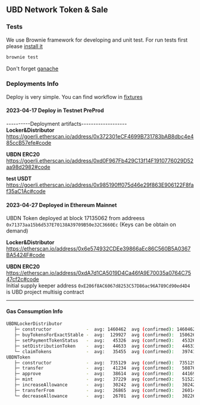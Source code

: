 ## UBD Network Token & Sale


### Tests
We use Brownie framework for developing and unit test. For run tests
first please [install it](https://eth-brownie.readthedocs.io/en/stable/install.html)

```bash
brownie test
```
Don't forget [ganache](https://www.npmjs.com/package/ganache)

### Deployments Info
Deploy is very simple. You can find workflow in 
[fixtures](./tests/fixtures/deploy_env.py) 

#### 2023-04-17  Deploy in Testnet PreProd
----------Deployment artifacts-------------------  
**Locker&Distributor**  
https://goerli.etherscan.io/address/0x372301eCF4699B731783bAB8dbc4e485ccB57efe#code

**UBDN ERC20**  
https://goerli.etherscan.io/address/0xd0F967Fb429C13f14F1910776029D52aa98d2982#code

**test USDT**  
https://goerli.etherscan.io/address/0x985190ff075d46e29f863E906122F8faf35aC1Ac#code

#### 2023-04-27 Deployed in Ethereum Mainnet 
UBDN Token deployed at block 17135062 from addreess 
`0x71373aa15b6d537E70138A39709B50e32C3660Ec` (Keys can be obtain on demand)   
 
**Locker&Distributor**  
https://etherscan.io/address/0x6e574932CDEe39866aEc86C560B5A0367BA5424F#code  

**UBDN ERC20**  
https://etherscan.io/address/0xdA7d1CA5019D4Ca46fA9E70035a0764C7547cf2c#code  
Initial supply keeper address `0xE206f8AC6067d8253C57D86ac96A789Cd90ed4D4` is UBD project multisig contract


---
#### Gas Consumption Info
```bash
UBDNLockerDistributor
   ├─ constructor             -  avg: 1460462  avg (confirmed): 1460462  low: 1460462  high: 1460462
   ├─ buyTokensForExactStable -  avg:  129927  avg (confirmed):  150626  low:   23869  high:  401396
   ├─ setPaymentTokenStatus   -  avg:   45326  avg (confirmed):   45326  low:   45319  high:   45331
   ├─ setDistributionToken    -  avg:   44633  avg (confirmed):   44633  low:   44633  high:   44633
   └─ claimTokens             -  avg:   35455  avg (confirmed):   39741  low:   22303  high:   51643
UBDNToken 
   ├─ constructor             -  avg:  735129  avg (confirmed):  735129  low:  735119  high:  735143
   ├─ transfer                -  avg:   41234  avg (confirmed):   50876  low:   21951  high:   50876
   ├─ approve                 -  avg:   38614  avg (confirmed):   44169  low:   21953  high:   44217
   ├─ mint                    -  avg:   37229  avg (confirmed):   51522  low:   22936  high:   51522
   ├─ increaseAllowance       -  avg:   30242  avg (confirmed):   30242  low:   30242  high:   30242
   ├─ transferFrom            -  avg:   26865  avg (confirmed):   26014  low:   22264  high:   31836
   └─ decreaseAllowance       -  avg:   26701  avg (confirmed):   30226  low:   23176  high:   30226


```

